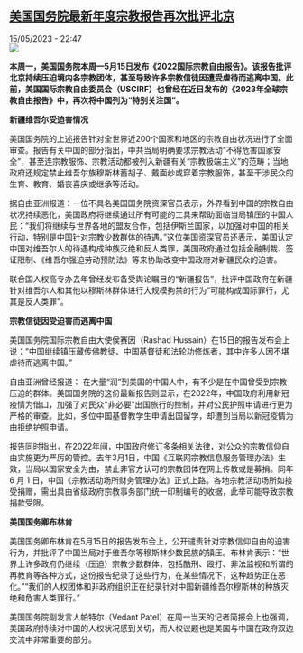 <!--1684185303000-->
[美国国务院最新年度宗教报告再次批评北京](https://www.rfi.fr/cn/%E4%B8%AD%E5%9B%BD/20230515-%E7%BE%8E%E5%9B%BD%E5%9B%BD%E5%8A%A1%E9%99%A2%E6%9C%80%E6%96%B0%E5%B9%B4%E5%BA%A6%E5%AE%97%E6%95%99%E6%8A%A5%E5%91%8A%E5%86%8D%E6%AC%A1%E6%89%B9%E8%AF%84%E5%8C%97%E4%BA%AC)
------

<div>15/05/2023 - 22:47</div><img src="https://s.rfi.fr/media/display/94111b3c-f361-11ed-be96-005056a90321/w:1280/p:16x9/%E5%B8%83%E6%9E%97%E8%82%AF.jpeg"><p><strong>本周一，美国国务院本周一5月15日发布《2022国际宗教自由报告》。该报告批评北京持续压迫境内各宗教团体，甚至导致许多宗教信徒因遭受虐待而逃离中国。此前，美国国际宗教自由委员会（USCIRF）也曾经在近日发布的《2023年全球宗教自由报告》中，再次将中国列为“特别关注国”。                    </strong></p><div><p><span><span><span><strong><span><span><span><span><span>新疆维吾尔受迫害情况</span></span></span></span></span></strong></span></span></span></p><p><span><span><span><span><span><span><span>美国国务院的上述报告针对全世界近</span></span></span></span><span><span><span><span>200个国家和地区的宗教自由状况进行了全面审查。报告有关中国的部分指出，中共当局明确要求宗教活动“不得危害国家安全”，甚至连宗教服饰、宗教活动都被列入新疆有关“宗教极端主义”的范畴；当地政府还规定禁止维吾尔族穆斯林蓄胡子、戴面纱或穿着宗教服饰，甚至干涉民众的生育、教育、婚丧喜庆或继承等活动。</span></span></span></span></span></span></span></p><p><span><span><span><span><span><span><span>据自由亚洲报道：一位不具名美国国务院资深官员表示，外界看到中国的宗教自由状况持续恶化，美国政府将继续通过所有可能的工具来帮助面临当局镇压的中国人民：“我们将继续与世界各地的盟友合作，包括伊斯兰国家，以加强对中国的相关行动，特别是中国针对宗教少数群体的待遇。”</span></span></span></span>这位美国资深官员还表示，美国认定中国对维吾尔人的待遇构成种族灭绝和反人类罪，美国政府通过包括金融制裁、签证限制、《维吾尔强迫劳动预防法》等来协助改变中国政府对新疆民众的迫害。</span></span></span></p><p><span><span><span><span><span><span><span><span>联合国人权高专办去年曾经发布备受舆论瞩目的“新疆报告”，批评中国政府在新疆针对维吾尔人和其他以穆斯林群体进行大规模拘禁的行为“可能构成国际罪行，尤其是反人类罪”。</span></span></span></span></span></span></span></span></p><p><span><span><span><strong><span><span><span><span>宗教信徒因受迫害而逃离中国</span></span></span></span></strong></span></span></span></p><p><span><span><span><span><span><span><span><span><span><span><span><span><span>美国国务院国际宗教自由大使侯赛因（</span></span></span></span><span><span><span><span>Rashad Hussain）在15日的报告发布会上说：“中国继续镇压藏传佛教徒、中国基督徒和法轮功修炼者，其中许多人因不堪虐待而逃离中国。”</span></span></span></span></span></span></span></span></span></span></span></span></span></p><p><span><span><span><span><span><span><span>自由亚洲曾经报道： 在大量“润”到美国的中国人中，有不少是在中国曾受到宗教压迫的群体。美国国务院的这份最新报告则显示，在</span></span></span></span><span><span><span><span>2022年，中国政府利用新冠疫情为借口，加强了对民众“非必要”出国旅行的控制，并对公民护照申请进行更为严格的审查。比如，多位中国基督教学生申请出国留学，却遭到当局以新冠疫情为由拒绝护照申请。</span></span></span></span></span></span></span></p><p><span><span><span><span><span><span><span><span><span><span><span><span><span>报告同时指出，在</span></span></span></span><span><span><span><span>2022年间，中国政府修订多条相关法律，对公众的宗教信仰自由实施更为严厉的管控。去年3月1日，中国《互联网宗教信息服务管理办法》生效，当局以国家安全为由，禁止非官方认可的宗教团体在网上传教或是募捐。同年6 月 1 日，中国《宗教活动场所财务管理办法》正式上路。各地宗教活动场所如接受捐赠，需出具由省级政府宗教事务部门统一印制编号的收据，此举可能导致宗教捐款受限。</span></span></span></span></span></span></span></span></span></span></span></span></span></p><p><span><span><span><strong><span><span><span><span>美国国务卿布林肯</span></span></span></span></strong></span></span></span></p><p><span><span><span><span><span><span><span>美国国务卿布林肯在</span></span></span></span><span><span><span><span>5月15日的报告发布会上，公开谴责针对宗教信仰自由的迫害行为，并批评了中国当局对于维吾尔等穆斯林少数民族的镇压。布林肯表示：“世界上许多政府仍继续（压迫）宗教少数群体，包括酷刑、殴打、非法监视和所谓的再教育等各种方式，这份报告纪录了这些行为，在某些情况下，这种趋势正在恶化。”“我们的人权团体和非政府组织正在纪录针对中国新疆维吾尔穆斯林的种族灭绝和危害人类罪行。”</span></span></span></span></span></span></span></p><p><span><span><span><span><span><span><span>美国国务院副发言人帕特尔（</span></span></span></span><span><span><span><span>Vedant Patel）在周一当天的记者简报会上也强调，美国政府持续对中国的人权状况感到关切，而人权议题也是美国与中国在政府双边交流中非常重要的部分。</span></span></span></span></span></span></span></p><div data-selfpromo-newsletter></div><div data-selfpromo-app></div></div>
